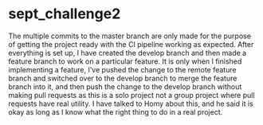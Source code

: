# sept_challenge2
The multiple commits to the master branch are only made for the purpose of getting the project ready with the CI pipeline working as expected. After everything is set up, I have created the develop branch and then made a feature branch to work on a particular feature. It is only when I finished implementing a feature, I’ve pushed the change to the remote feature branch and switched over to the develop branch to merge the feature branch into it, and then push the change to the develop branch without making pull requests as this is a solo project not a group project where pull requests have real utility. I have talked to Homy about this, and he said it is okay as long as I know what the right thing to do in a real project.